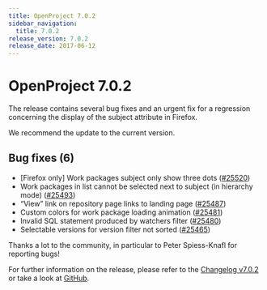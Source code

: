 ```yaml
---
title: OpenProject 7.0.2
sidebar_navigation:
  title: 7.0.2
release_version: 7.0.2
release_date: 2017-06-12
---
```



# OpenProject 7.0.2

The release contains several bug fixes and an urgent fix for a
regression concerning the display of the subject attribute in Firefox.

We recommend the update to the current version.

## Bug fixes (6)

- \[Firefox only\] Work packages subject only show three dots
  ([#25520](https://community.openproject.org/wp/25520))
- Work packages in list cannot be selected next to subject (in
  hierarchy mode)
  ([#25493](https://community.openproject.org/wp/25493))
- “View” link on repository page links to landing page
  ([#25487](https://community.openproject.org/wp/25487))
- Custom colors for work package loading animation
  ([#25481](https://community.openproject.org/wp/25481))
- Invalid SQL statement produced by watchers filter
  ([#25480](https://community.openproject.org/wp/25480))
- Selectable versions for version filter not sorted
  ([#25465](https://community.openproject.org/wp/25465))

Thanks a lot to the community, in particular to Peter Spiess-Knafl for
reporting bugs!

For further information on the release, please refer to the [Changelog v7.0.2](https://community.openproject.org/versions/837)
or take a look at [GitHub](https://github.com/opf/openproject/tree/v7.0.2).
